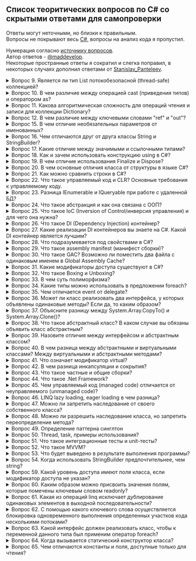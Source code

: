## Список теоритических вопросов по C# со скрытыми ответами для самопроверки
Ответы могут неточными, но близки к правильным.   
Вопросы не покрывают весь [C#](https://metanit.com/sharp/tutorial/), вопросы на анализ кода я пропустил.

Нумерация согласно [источнику вопросов](https://metanit.com/sharp/interview/).   
Автор ответов - [@maddevelop](https://teletype.in/@maddevelop).   
Некоторые пространные ответы я сократил и слегка поправил, в некоторых случаях дополнил ответами от [Stanislav_Panteleev](http://digital-flame.ru/2018/08/25/c-voprosyi-i-otvetyi-k-sobesedovaniyu-chast-1/).

<details><summary>Вопрос 9. Является ли тип List потокобезопасной (thread-safe) коллекцией?</summary>

>Тип List может быть потокобезопасным в операциях чтения.   
>Пользовательский код должен обеспечивать всю синхронизацию при параллельном добавлении элементов в несколько потоков или удалении элементов из них.
</details>

<details><summary>Вопрос 10. В чем различие между операцией cast (приведения типов) и оператором as?</summary>

>В случае ошибки cast выбрасывает исключение InvalidCastException, а оператор as возвращает null
</details>

<details><summary>Вопрос 11. Какова алгоритмическая сложность для операций чтения и записи для коллекции Dictionary?</summary>

>Чтение очень быстрое, потому что используются хэш-таблицы и сложность в этом случае стремится к O(1).   
>Запись проходит тоже очень быстро (O(1)), в том случае если .Count меньше емкости, если же больше, то скорость стремится к O(n).
</details>

<details><summary>Вопрос 12. В чем различие между ключевыми словами "ref" и "out"?</summary>

>Параметр с ключевым слово out может быть не инициализирован, а параметр с ключевым словом ref обязательно должен быть инииализирован до вызова метода, который использует эти параметры.
</details>

<details><summary>Вопрос 15. В чем отличие необязательных параметров от именованных?</summary>

>Необязательные параметры позволяют опускать аргументы функции, в то время как именованные параметры разрешают передавать аргументы по названию параметра.   
>Можно, например присвоить второму и третьему параметру функции значения по-умолчанию:
```csharp
public void optionalParamFunc(int p1, int p2 = 2, int p3 = 3); 
optionalParamFunc(1, p3:10); //это эквивалентно optionalParamFunc(1,2,10);
```
</details>

<details><summary>Вопрос 16. Чем отличаются друг от друга классы String и StringBuilder?</summary>

>Объект класса String представляет собой неизменяемую строку.   
>Когда выполняется какой-нибудь метод класса String, система создает новый объект в памяти с выделением ему достаточного места.   
>Объект класса StringBuilder представляет собой динамическую строку.   
>При создании строки StringBuilder выделяет памяти больше, чем необходимо этой строке, а при добавлении к ней каких-либо элементов строка не пересоздается заново.   
>В том случае если выделенной памяти не будет хватать для добавления новых элементов, то емкость объекта будет увеличена.
</details>

<details><summary>Вопрос 17. Какие отличие между значимыми и ссылочными типами?</summary>

>Значимые типы (value type) хранятся в стеке. Стек - это структура данных, которая растет снизу вверх: каждый новый элемент помещаются поверх предыдущего. Время жизни переменных таких типов ограничено их контекстом. Физически стек - это некоторая область памяти в адресном пространстве. А ссылочные типы (reference type) хранятся в куче, это другая область памяти, которую можно представить как неупорядоченный набор различных объектов. Когда создаётся объект ссылочного типа в стеке помещается ссылка на адрес в куче. Когда этот объект перестает использоваться, то ссылка уничтожается. После этого в дело вступает автоматический сборщик мусора: он видит, что на объект в куче нету больше ссылок, и удаляет этот объект и очищает память.
</details>

<details><summary>Вопрос 18. Как и зачем использовать конструкцию using в C#?</summary>

>Ключевое слово using упрощает работу с объектами которые реализуют интерфейс IDisposable.   
>Интерфейс IDisposable содержит один метод .Dispose(), который используется для освобождения ресурсов, которые захватил объект. При использовании using не обязательно явно вызывать .Dispose() для объекта.
</details>

<details><summary>Вопрос 19. В чем отличие использования Finalize и Dispose?</summary>

>Метод Finalize уже определен в базовом для всех типов классе Object, однако данный метод нельзя так просто переопределить. И фактическая его реализация происходит через создание деструктора. Вызывается сборщиком мусора, а точный момент вызова неопределен.   
>Метод Dispose нужен для ручного освобождения ресурсов, через его явный вызов или с помощью using.
</details>

<details><summary>Вопрос 20. В чем основные отличия класса от структуры в языке C#?</summary>

>Основные отличия класса от структуры следующие: 
>    * Структура является размерным типом, а класс – ссылочным.
>    * Все структурные типы неявно наследуются от System.ValueType, они не бывают абстрактными и всегда неявно запечатаны (sealed)
>    * При присваивании переменных структурного типа, создается копия данных
>    * Объявления полей структуры не могут иметь инициализаторов
>    * Различная интерпретация this для структуры и класса
>    * Структура не может содержать конструктор без параметров
>    * Структура не может содержать деструктор
>    * Для ссылочных типов значение по умолчанию – null
>    * При конвертировании между ссылочным и размерным типами происходит упаковка и распаковка.
</details>

<details><summary>Вопрос 21. Как можно сравнить строки в C#?</summary>

>Согласно MSDN существует несколько методов для сравнения строк:
>    * String.Compare - Сравнивает значения двух строк. Возвращает целочисленное значение.   
>    * String.CompareOrdinal - Сравнивает две строки без учета локального языка и региональных параметров.Возвращает целочисленное значение.   
>    * String.CompareTo - Сравнивает текущий строковый объект с другой строкой. Возвращает целочисленное значение.   
>    * String.StartsWith - Определяет, начинается ли строка с переданной строки. Возвращает логическое значение.   
>    * String.EndsWith - Определяет, заканчивается ли строка переданной строкой. Возвращает логическое значение.   
>    * String.Equals - Определяет, совпадают ли две строки. Возвращает логическое значение.   
>    * String.IndexOf - Возвращает индекс позиции символа или строки начиная с начала проверяемой строки. Возвращает целочисленное значение.   
>    * String.LastIndexOf - Возвращает индекс позиции символа или строки начиная с конца проверяемой строки. Возвращает целочисленное значение.   
>    * Так же можно использовать операторы != и ==.
</details>

<details><summary>Вопрос 22. Что такое управляемый код и CLR? Основные требования к управляемому коду.</summary>

>Управляемый код - код программы исполняемый под управлением CLR (Виртуальной машиной .Net).   
>CLR (общеязыковая исполняющая среда) — исполняющая среда для байт-кода CIL (MSIL), в которой компилируются программы, написанные на .NET-совместимых языках программирования (C#, Managed C++, Visual Basic .NET, F# и прочие). CLR является одним из основных компонентов пакета Microsoft .NET Framework.   
>Написанный управляемый код должен быть полностью совместим с CTS(Common Type System), который поддерживают все .Net совместимые языки.
</details>
	
<details><summary>Вопрос 23. Разница IEnumerable<T> и IQueryable<T> при работе с удаленной БД?</summary>

>IEnumerable. Объект IEnumerable представляет набор данных в памяти и может перемещаться по этим данным только вперед.   
>IQueryable. Он располагается в пространстве имен System.Linq. Объект предоставляет удаленный доступ к базе данных и позволяет перемещаться по данным как в прямом порядке от начала до конца, так и в обратном порядке. В процессе же выполнения запроса, происходит оптимизация запроса.
```csharp
IEnumerable<Phone> phoneIEnum = db.Phones;
var phones1 = phoneIEnum.Where(p => p.Id > id).ToList(); //SELECT * FROM PHONES, фильтрация на стороне клиента
IQueryable<Phone> phoneIQuer = db.Phones;
int id = 3;
var phones2 = phoneIQuer.Where(p => p.Id > id).ToList(); //SELECT * FROM PHONES WHERE ID > 3
```
</details>

<details><summary>Вопрос 24. Что такое абстракция и как она связана с ООП?</summary>

>Под абстракцией понимается модель реальной жизни упрощенная для решения конкретной задачи, которая выражена в объекте, т.е. любой объект - это абстракция, т.к. она только частично описывает реальную сущность. Поэтому любой объект можно считать абстракцией и он только частично описывает реальную сущность. Во время преобразования реальных сущностный в объект, то он лишается тех характеристик, которые являются несущественными деталями.   
>Например можно составить упрощенный класс человека, который умеет двигаться, а от всего остального мы абстрагируемся (в данным случае несущественно то, что он умеет дышать, кушать, видеть, слышать и т. д.)
</details>

<details><summary>Вопрос 25. Что такое IoC (Inversion of Control/инверсия управления) и для чего она нужна?</summary>

>Inversion of Control (инверсия управления) — это некий абстрактный принцип, набор рекомендаций для написания слабо связанного кода. Суть которого в том, что каждый компонент системы должен быть как можно более изолированным от других, не полагаясь в своей работе на детали конкретной реализации других компонентов.
</details>
	
<details><summary>Вопрос 26. Что такое DI (Dependency Injection) контейнер?</summary>

>DI контейнер это один из способов реализации принципа IoC. Этот контейнер знает о всех интерфейсах и их реализациях в системе и умеет их сопоставлять. Перед началом работы с ним необходимо зарегистрировать известные типы и их сопоставления(интерфейс-->реализация).
</details>

<details><summary>Вопрос 27. Какие реализации DI контейнеров вы знаете на C#. Какой DI контейнер является лучшим?</summary>

>Castle Windsor, Autofac, Ninject, Unity...и так далее, на самом деле их очень много. На счет того, какой из них лучший не совсем корректный вопрос. Все зависит от конкретной реализации.
</details>

<details><summary>Вопрос 28. Что подразумевается под свойствами в C#?</summary>

>В C# существуют специальные методы доступа, которые и именуются свойствами. Они обеспечивают простой доступ к полям класса для получения или установки их значения
>Стандартной определение свойства содержит блоки get и set. В блоке get возвращается значение поля, а в блоке set устанавливается с помощью параметра value, которое представляет передаваемое значение.
</details>

<details><summary>Вопрос 29. Что такое assembly manifest (манифест сборки)?</summary>

>Манифест сборки содержит все метаданные, необходимые для задания требований сборки к версиям и удостоверения безопасности, а также все метаданные, необходимые для определения области действия сборки и разрешения ссылок на ресурсы и классы. Манифест сборки может храниться в PE-файле (EXE или DLL) с кодом MSIL или же в отдельном PE-файле, содержащем только данные манифеста.   
>Манифест сборки предназначен для следующих задач:
>    * перечисление файлов, составляющих сборку;
>    * сопоставление ссылок на типы и ресурсы сборки с файлами, содержащими объявления и реализации этих типов и ресурсов;
>    * перечисление других сборок, от которых зависит эта сборка;
>    * обеспечение косвенного обращения пользователей сборки к подробностям ее реализации;
>    * предоставление собственного описания сборки;
</details>
	
<details><summary>Вопрос 30. Что такое GAC? Возможно ли поместить два файла с одинаковым именем в Global Assembly Cache?</summary>

>GAC (Global Assembly Cache) - глобальный кэш сборок, место где хранятся разделяемые сборки. Местоположение кэша сборок отличается в зависимости от версии .NET, установленной на локальной машине.
>В GAC нельзя помещать полностью одинаковые сборки (сборки с полностью совпадающим сложным именем). Сложное имя сборки состоит из нескольких частей:
>    * Имя сборки без расширения
>    * Номер версии. Благодаря разграничению по версии можно использовать разные версии одной и ой же сборки
>    * Открытый ключ
>    * Необязательное значение для культуры (при локализации сборки)
>    * Цифровая подпись, которая создается с помощью хэш-значения содержимого сборки и значения секретного ключа. Секретный ключ представляет собой файл с расширением *.snk.
>Так, что если совпадает у двух сборок только имена сборки, а все остальное отличается, то их можно помещать в GAC вместе.
</details>
	
<details><summary>Вопрос 31. Какие модификаторы доступа существуют в C#?</summary>

Ответ: В C# применяются следующие модификаторы доступа:

    public: публичный, общедоступный класс или член класса. Такой член класса доступен из любого места в коде, а также из других программ и сборок.
    private: закрытый класс или член класса. Представляет полную противоположность модификатору public. Такой закрытый класс или член класса доступен только из кода в том же классе или контексте.
    protected: такой член класса доступен из любого места в текущем классе или в производных классах. При этом производные классы могут располагаться в других сборках.
    internal: класс и члены класса с подобным модификатором доступны из любого места кода в той же сборке, однако он недоступен для других программ и сборок (как в случае с модификатором public).
    protected internal: совмещает функционал двух модификаторов. Классы и члены класса с таким модификатором доступны из текущей сборки и из производных классов.
    private protected: такой член класса доступен из любого места в текущем классе или в производных классах, которые определены в той же сборке.
</details>
	
<details><summary>Вопрос 32. Что такое Boxing и Unboxing?</summary>

Ответ: Упаковка представляет собой процесс преобразования типа значения в тип object или в любой другой тип интерфейса, реализуемый этим типом значения. Когда тип значения упаковывается средой CLR, она создает оболочку значения внутри System.Object и сохраняет ее в управляемой куче. Операция распаковки извлекает тип значения из объекта. Упаковка является неявной; распаковка является явной.Понятия упаковки и распаковки лежат в основе единой системы типов C#, в которой значение любого типа можно рассматривать как объект. Ссылка.
</details>
	
<details><summary>Вопрос 33. В чем суть полиморфизма?</summary>

Ответ:  Полиморфизм – это различная реализация однотипных действий. Классическая фраза, которая коротко объясняет полиморфизм – «Один интерфейс, множество реализаций». Полиморфизм позволяет писать более абстрактные, расширяемые программы, один и тот же код используется для объектов разных классов, улучшается читабельность кода. Полиморфизм позволяет избавить разработчика от написания, чтения и отладки множества if-else/switch-case конструкций.

Понятие полиморфизма несет за собой еще несколько определений:

    Виртуальный метод – это метод, который МОЖЕТ быть переопределен в классе-наследнике. Такой метод может иметь стандартную реализацию в базовом классе.
    Абстрактный метод – это метод, который ДОЛЖЕН быть реализован в классе-наследнике. При этом, абстрактный метод не может иметь своей реализации в базовом классе (тело пустое), в отличии от виртуального.
    Переопределение метода – это изменение реализации метода, установленного как виртуальный (в классе наследнике метод будет работать отлично от базового класса).
</details>
	
<details><summary>Вопрос 34. Какие типы можно использовать в предложении foreach?</summary>

Ответ: Можно использовать типы, которые реализуют интерфейс System.Collections.IEnumerable или System.Collections.Generic.IEnumerable<T>. Либо же к любым типам которые удовлетворяют следующим условиям:

    включают открытый метод GetEnumerator без параметров с классом, структурой или тип интерфейсом в качестве возвращаемого значения;
    тип возвращаемого значения метода GetEnumerator должен содержать открытое свойство Currentи открытый метод MoveNext без параметров с типом возвращаемого значения Boolean.
</details>
	
<details><summary>Вопрос 35. Чем отличается event от delegate?</summary>

Ответ: Event (событие) — это формализация паттерна наблюдатель на уровне спецификации языка.

В данном паттерне предполагается, что подписчик может подписать или отписать себя у издателя, но не может подписать или отписать других подписчиков. И когда происходит уведомление зависит только от издателя, а не от кого-то другого.

Именно это ограничение и накладывает событие, в отличие от делегата: это делегат, находящийся под полным контролем объекта, являющегося его собственником.

В следующем примере можно отписать все методы, добавившие себя в делегат хх, простым присвоением null:

xx.Method = null;

С событием так не получится, только если точно знать, какой объект и каким методом на него подписан.

То же самое с отработкой события: в примере с делегатом можно заставить издателя послать уведомление, когда захочется

xx.Method();

С событием так не получится: его может запускать только из класса, в котором он объявлен. Даже из наследника напрямую не удастся запустить.
</details>
	
<details><summary>Вопрос 36. Может ли класс реализовать два интерфейса, у которых объявлены одинаковые методы? Если да, то каким образом?</summary>

Ответ: Если класс реализует два интерфейса, содержащих член с одинаковой сигнатурой, при реализации такого члена в классе оба интерфейса будут использовать этот член в качестве собственной реализации. 

Пример (все вызовы Paint приводят к вызову одного и того же метода)

class Test 
{
    static void Main()
    {
        SampleClass sc = new SampleClass();
        IControl ctrl = sc;
        ISurface srfc = sc;

        // The following lines all call the same method.
        sc.Paint();
        ctrl.Paint();
        srfc.Paint();
    }
}

interface IControl
{  void Paint();  }
interface ISurface
{  void Paint();  }

class SampleClass : IControl, ISurface
{
    // Both ISurface.Paint and IControl.Paint call this method. 
    public void Paint()
    {
        Console.WriteLine("Paint method in SampleClass");
    }
}

// Результат:
// Paint method in SampleClass
// Paint method in SampleClass
// Paint method in SampleClass

Если два метода интерфейса выполняют разные действия, это может привести к некорректной реализации одного или обоих интерфейсов. Метод интерфейса можно реализовать явно, создав метод класса, который вызывается только через этот интерфейс и относится только к нему. Для этого в имени члена класса указывается имя интерфейса. 

Например:

public class SampleClass : IControl, ISurface
{
    void IControl.Paint()
    {
        System.Console.WriteLine("IControl.Paint");
    }
    void ISurface.Paint()
    {
        System.Console.WriteLine("ISurface.Paint");
    }
}

Метод класса IControl.Paint доступен только через интерфейс IControl, а ISurface.Paint — только через интерфейс ISurface. Обе реализации метода будут разделены, и ни одна из них не будет доступна в классе напрямую. 

Например:

// Вызов метода Paint через Main

SampleClass obj = new SampleClass();
//obj.Paint();  // Compiler error.

IControl c = obj;
c.Paint();  // Вызываем IControl.Paint из SampleClass.

ISurface s = obj;
s.Paint(); // Вызываем ISurface.Paint из SampleClass.

// Результат:
// IControl.Paint
// ISurface.Paint

Явная реализация также применяется в случаях, когда в каждом из двух интерфейсов объявляются разные члены (например, свойство и метод) с одинаковыми именами:

interface ILeft
{
    int P { get;}
}
interface IRight
{
    int P();
}

Чтобы реализовать оба интерфейса и избежать ошибок компилятора, класс должен использовать явную реализацию либо свойства P, либо метода P, либо одновременно обоих этих членов.

class Middle : ILeft, IRight
{
    public int P() { return 0; }
    int ILeft.P { get { return 0; } }
}
</details>
	
<details><summary>Вопрос 37. Объясните разницу между System.Array.CopyTo() и System.Array.Clone()?</summary>

Ответ: System.Array.CopyTo() - копирует все элементы текущего одномерного массива в заданный одномерный массив.

public void CopyTo (Array array, int index);
Пример:
mySourceArray.CopyTo( myTargetArray, 6 );

System.Array.Clone() - Создает неполную копию Array.

public object Clone ();
Пример
CultureInfo[] arrCIClone = (CultureInfo[]) arrCI.Clone();

Оба метода выполняют неглубокую копию. Неглубокая копия означает, что содержимое нового массива (каждый элемент) содержит ссылки на тот же объект, что и элементы в исходном массиве. Глубокая копия (которая не выполняется ни одним из этих методов) создаст новый экземпляр объекта каждого элемента, что приведет к другому, но идентичному объекту.

Так что разница есть:

1- CopyTo require to have a destination array when Clone return a new array. 
2- CopyTo let you specify an index (if required) to the destination array. 
</details>
	
<details><summary>Вопрос 38. Что такое абстрактный класс? В каком случае вы обязаны объявить класс абстрактным?</summary>

Ответ: Абстрактный класс очень похож на обычный класс, он так же содержит обычные методы, свойства, поля. Единственное, что при определении абстрактного класса используется ключевое слова abstract. Главное же отличие его от обычного класса в том, что нельзя использовать стандартный конструктор для создания объекта класса, т.е. так сделать не получится:

Human chelik = new Human();

Абстрактные классы нужны для того, чтобы выделять общий функционал от нескольких классов в обособленный класс. От этого отдельного класса потом можно унаследовать либо просто сигнатуру функционала, либо вместе с реализацией.

Класс обязательно нужно объявлять как абстрактный когда он содержит абстрактные члены. Источник
</details>
	
<details><summary>Вопрос 39. Назовите отличия между интерфейсом и абстрактным классом?</summary>

Ответ: В плане определения функционала без конкретной реализации у абстрактных классов и интерфейсов много общего. Часто в программах можно заменять абстрактные классы на интерфейсы и наоборот. Но все же имеются отличия.

Когда лучше использовать абстрактные классы:

    Для определения общего функционала для родственных объектов
    Для проектирования большой функциональной единицы, которая содержит обширный базовый функционал
    Для того, чтобы все производные классы на всех уровнях наследования имели некоторую общую реализацию. При использовании абстрактных классов, для изменения базового функционала во всех наследниках достаточно поменять его в абстрактном базовом классе.
    Для смены названия или параметра метода интерфейса нужно внести изменения и также во все классы, которые данный интерфейс реализуют.

Когда лучше использовать интерфейсы:

    Для определения функционала для группы разрозненных объектов, которые могут быть никак не связаны между собой.
    Для проектирования небольшого функционального типа.
</details>
	
<details><summary>Вопрос 40. В чем разница между абстрактными и виртуальными классами? Между виртуальными и абстрактными методами?</summary>

Ответ: Абстрактные классы это класс помеченный ключевым словом abstract. В таком классе мы не можем использовать конструктор для создания объекта класса. В абстрактном классе содержатся абстрактные члены (методы, свойства, индексаторы, события) они не имеют внутренней реализации и выступают в роли интерфейса. Они так же обязаны быть помечены ключевыми словом abstract. При наследовании от абстрактного класса, класс наследник получает все свойства своего класса родителя, а если в родительском классе есть еще и абстрактные члены, то в классе наследнике обязательно их нужно переопределять.

Виртуальный класс, это просто класс в котором есть виртуальные члены (методы, свойства...) Виртуальные члены помечаются модификатором virtual и имеют внутреннюю реализацию, которая может быть переопределена в классе наследнике.
</details>
	
<details><summary>Вопрос 41. Что означает модификатор virtual?</summary>

Ответ: Модификатор virtual служит для того, чтобы помечать виртуальные методы или свойства в классе родителя. Виртуальные методы (свойства) - это такие методы, которые мы хотим переопределить в классах наследниках. А чтобы переопределить метод в классе-наследнике, этот метод определяется с модификатором override. Переопределенный метод в классе-наследнике должен иметь тот же набор параметров, что и виртуальный метод в базовом классе.
</details>
	
<details><summary>Вопрос 42. В чем разница инкапсуляции и сокрытия?</summary>

Ответ: Инкапсуляция - одна из парадигм ООП. Она представляет собой способность языка упаковывать определённые участки кода в контейнеры, исключая возможность внешнего мира нарушения целостности данного кода. Основной единицей инкапсуляции в C# является класс. Инкапсуляция позволяет структурировать код и помогает обезопасить его от многих возможных проблем, относительно защиты данных и информации.

Сокрытие же скрывает детали о процессе. Для определения прав доступа к данным в классе и к классу непосредственно используются модификаторы доступа. Получается, что использование этих модификаторов и есть то самое сокрытие.

Но сам термин "сокрытие" лучше употреблять в контексте методов. Сокрытие метода представляет собой реализация тела метода в дочернем классе, сигнатура которого соответствует сигнатуре метода в родительском классе. Для сокрытия применяется ключевое слово "new".

Пример.

class Animal
{
    public void Say()
    {
        Console.WriteLine("*Some sounds*");
    }
}
class Cat:Animal
{
    public new void Say()// the usage of hiding technique
    {
        Console.WriteLine("Miew!");
    }
}

Лучше термин "сокрытие" использовать в контексте именно сокрытия метода, потому что нет определённого правила отличия инкапсуляции и сокрытия, и на этом фоне могут плявляться разные споры.
</details>
	
<details><summary>Вопрос 43. Что такое частные и общие сборки?</summary>

Ответ: Частные сборки:

    Видны только самому приложению
    Нет необходимости заботиться об уникальном имени во всем глобальном пространстве имен
    Не нужно делать записей в реестре при развертывании приложения
    Сборки просто копируются в директорию приложения или в подчинённую директорию
    Общая среда выполнения (CLR) при запуске приложения прочитает его манифест и определит какие сборки необходимы. Затем будет произведен поиск нужной сборки по директории приложения (процесс зондирования)

Общие сборки:

    Общие сборки могут быть использованы сразу несколькими приложениями
    Сборка должна иметь строгое имя (strong name)
    Сборка должна быть помещена в общедоступное место – Global Assembly Cache (GAC, глобальный кэш сборок)
</details>
	
<details><summary>Вопрос 44. Что такое .Net Framework?</summary>

Ответ: .NET Framework — программная платформа, выпущенная компанией Microsoft в 2002 году. Основой платформы является общеязыковая среда исполнения Common Language Runtime (CLR), которая подходит для разных языков программирования. Функциональные возможности CLR доступны в любых языках программирования, использующих эту среду.

(Источник Википедия)
</details>
	
<details><summary>Вопрос 45. Чем управляемый код (managed code) отличается от неуправляемого (unmanaged code)?</summary>

Ответ: Управля́емый код (managed code) — термин, введённый фирмой Microsoft, для обозначения кода программы, исполняемой под «управлением» виртуальной машины .NET — Common Language Runtime или Mono. При этом машинный код называется неуправля́емым кодом (unmanaged code).

Слово «управляемый» относится к методу обмена информацией между программой и исполняющей средой. Оно означает, что в любой точке исполнения управляющая среда может приостановить исполнение и получить информацию, специфичную для текущего состояния. Необходимая для этого информация представлена в управляемом коде на языке Intermediate Language и в связанных с этим кодом метаданных.

С формальной точки зрения управляемым кодом является любой программный код, исполняемый в среде отладчика.

(Источник Викидедия)
</details>
	
<details><summary>Вопрос 46. LINQ lazy loading, eager loading в чем разница?</summary>

Ответ:

В случае lazy loading, зависимые таблицы (дочерние объекты) не загружаются автоматически с родительскими, а загрузятся в тот момент, когда они понадобятся. В LINQ по умолчанию используется lazy loading.

Например:

var query = context.Categories.Take(3); // Lazy loading
 
foreach (var Category in query)
{
   Console.WriteLine(Category.Name);
   foreach (var Product in Category.Products)
   {
   Console.WriteLine(Product.ProductID);
   }
}

Таким образом сгенерируется следующий SQL код:

SELECT TOP (3) 
[c].[CatID] AS [CatID], 
[c].[Name] AS [Name], 
[c].[CreatedDate] AS [CreatedDate]
FROM [dbo].[Category] AS [c]
GO
 
-- Region Parameters
DECLARE @EntityKeyValue1 Int = 1
-- EndRegion
SELECT 
[Extent1].[ProductID] AS [ProductID], 
[Extent1].[Name] AS [Name], 
[Extent1].[UnitPrice] AS [UnitPrice], 
[Extent1].[CatID] AS [CatID], 
[Extent1].[EntryDate] AS [EntryDate], 
[Extent1].[ExpiryDate] AS [ExpiryDate]
FROM [dbo].[Product] AS [Extent1]
WHERE [Extent1].[CatID] = @EntityKeyValue1
GO
 
-- Region Parameters
DECLARE @EntityKeyValue1 Int = 2
-- EndRegion
SELECT 
[Extent1].[ProductID] AS [ProductID], 
[Extent1].[Name] AS [Name], 
[Extent1].[UnitPrice] AS [UnitPrice], 
[Extent1].[CatID] AS [CatID], 
[Extent1].[EntryDate] AS [EntryDate], 
[Extent1].[ExpiryDate] AS [ExpiryDate]
FROM [dbo].[Product] AS [Extent1]
WHERE [Extent1].[CatID] = @EntityKeyValue1
GO
 
-- Region Parameters
DECLARE @EntityKeyValue1 Int = 3
-- EndRegion
SELECT 
[Extent1].[ProductID] AS [ProductID], 
[Extent1].[Name] AS [Name], 
[Extent1].[UnitPrice] AS [UnitPrice], 
[Extent1].[CatID] AS [CatID], 
[Extent1].[EntryDate] AS [EntryDate], 
[Extent1].[ExpiryDate] AS [ExpiryDate]
FROM [dbo].[Product] AS [Extent1]
WHERE [Extent1].[CatID] = @EntityKeyValue1

Как видно из примера, мы получаем 4 SQL запроса. Это означает, что будет происходить 4 обращения к базе данных, один раз для таблицы Categories и 3 раза для таблицы Products, которая связана с Categories. В этом случае дочерние объекты заполняются по запросу.

Можно отключить lazy loading. Для этого нужно установить параметр LazyLoadingEnabled свойства ContextOptions объекта контекста в состояние false. После этого можно будет получать зависимые от родителя объекты при единственном запросе.

context.ContextOptions.LazyLoadingEnabled = false;

В случае eager loading, зависимые объекты загружаются автоматически с родительской таблицей. Для того, чтобы использовать eager loading нужно применить метод Include().

Например:

var query = context.Categories.Include("Products").Take(3); // Eager loading
 
 foreach (var Category in query)
 {
 Console.WriteLine(Category.Name);
 foreach (var Product in Category.Products)
 {
 Console.WriteLine(Product.ProductID);
 }
 }

Сгенерированный SQL запрос:

SELECT [Project1].[CatID] AS [CatID], 
 [Project1].[Name] AS [Name], 
 [Project1].[CreatedDate] AS [CreatedDate], 
 [Project1].[C1] AS [C1], 
 [Project1].[ProductID] AS [ProductID], 
 [Project1].[Name1] AS [Name1], 
 [Project1].[UnitPrice] AS [UnitPrice], 
 [Project1].[CatID1] AS [CatID1], 
 [Project1].[EntryDate] AS [EntryDate], 
 [Project1].[ExpiryDate] AS [ExpiryDate]
 FROM (SELECT 
 [Limit1].[CatID] AS [CatID], 
 [Limit1].[Name] AS [Name], 
 [Limit1].[CreatedDate] AS [CreatedDate], 
 [Extent2].[ProductID] AS [ProductID], 
 [Extent2].[Name] AS [Name1], 
 [Extent2].[UnitPrice] AS [UnitPrice], 
 [Extent2].[CatID] AS [CatID1], 
 [Extent2].[EntryDate] AS [EntryDate], 
 [Extent2].[ExpiryDate] AS [ExpiryDate], 
 CASE WHEN ([Extent2].[ProductID] IS NULL) THEN CAST(NULL AS int) 
ELSE 1 END AS [C1]
FROM (SELECT TOP (3) [c].[CatID] AS [CatID], [c].[Name] AS [Name], [c].[CreatedDate] AS [CreatedDate]
 FROM [dbo].[Category] AS [c] ) 
AS [Limit1]
 LEFT OUTER JOIN [dbo].[Product] AS [Extent2] 
ON [Limit1].[CatID] = [Extent2].[CatID]) AS [Project1]
 ORDER BY [Project1].[CatID] ASC, [Project1].[C1] ASC

Как можно заметить имеется только один SQL запрос. А это означает, что обращение к базе данных будет происходить только единожды для таблицы Categories и Products зависящей от нее. Таким образом, полученная выборка будет сразу содержать данные от родительской и от дочерней таблицы.

(Перевод статьи)
</details>
	
<details><summary>Вопрос 47. Можно ли запретить наследование от своего собственного класса?</summary>

Ответ:

Для того, чтобы запретить наследоваться от класса необходимо объявить его с модификатором sealed.

Например:

sealed class SomeClass
{
    // Объявление класса
}
</details>
	
<details><summary>Вопрос 48. Можно ли разрешить наследование класса, но запретить переопределение метода?</summary>

Ответ:

Да. Для этого нужно определить родительский класс с модификатором public, а метод в нем пометить как sealed.

Например:

class Base {
   public virtual void Test() { ... }
}
class Subclass1 : Base {
   public sealed override void Test() { ... }
}
class Subclass2 : Subclass1 {
   public override void Test() { ... } // Не скомпилируется!
}
</details>
	
<details><summary>Вопрос 49. Определение паттерна синглтон</summary>

Ответ: 

Одиночка (Singleton, Синглтон) - порождающий паттерн, который гарантирует, что для определенного класса будет создан только один объект, а также предоставит к этому объекту точку доступа. Используется тогда, когда необходимо, чтобы для класса существовал только один экземпляр. Он позволяет создать объект только при его необходимости. Если объект не нужен, то он не будет создан. В этом отличие синглтона от глобальных переменных.

Классическая реализация данного шаблона на C#:

class Singleton
{
    private static Singleton instance;
 
    private Singleton()
    {}
 
    public static Singleton getInstance()
    {
        if (instance == null)
            instance = new Singleton();
        return instance;
    }
}

В классе определяется статическая переменная - ссылка на конкретный экземпляр данного объекта и приватный конструктор. В статическом методеgetInstance() этот конструктор вызывается для создания объекта, если, конечно, объект отсутствует и равен null.

(Источник)
</details>
	
<details><summary>Вопрос 50. Thread, task, примеры использования?</summary>

Ответ:

Класс Thread, позволяет выделить, которые будут выполняться одновременно.

Для запуска нового потока нужно определить метод, который будет выполняться в потоке. Для создания потока используется делегат ThreadStart, получающий в качестве параметра определенный ранее метод.

Для запуска потока вызывается метод Start.

using System.Threading;
 
class Program
{
    static void Main(string[] args)
    {
        // создаем новый поток
        Thread myThread = new Thread(new ThreadStart(Count));
        myThread.Start(); // запускаем поток
 
        for (int i = 1; i < 9; i++)
        {
            Console.WriteLine("Главный поток:");
            Console.WriteLine(i * i);
            Thread.Sleep(300);
        }
 
        Console.ReadLine();
    }
 
    public static void Count()
    {
        for (int i = 1; i < 9; i++)
        {
            Console.WriteLine("Второй поток:");
            Console.WriteLine(i * i);
            Thread.Sleep(400);
        }
    }
}

Новый поток будет производить действия, определенные в методе Count. Для запуска этого метода в качестве второго потока, создается объект потока: Thread myThread = new Thread(new ThreadStart(Count));. В конструктор передается делегат ThreadStart, который в качестве параметра принимает метод Count. И следующим методом myThread.Start() запускается поток. После этого управление передается главному потоку, и выполняются все остальные действия, определенные в методе Main.

Существует еще одна форма создания потока: Thread myThread = new Thread(Count); Хотя в данном случае явным образом мы не используем делегат ThreadStart, но неявно он создается. Компилятор C# выводит делегат из сигнатуры метода Count и вызывает соответствующий конструктор.

(Источник)

Класс Task, который находится в пространстве имен System.Threading.Tasks, позволяет запускать отдельную продолжительную задачу. Она запускается асинхронно в одном из потоков из пула потоков, но ее можно запускать и синхронно.

Первый способ запуска - это создание объекта Task и вызов у него метода Start:

Task task = new Task(() => Console.WriteLine("Hello Task!"));
task.Start();

В качестве параметра объект Task принимает делегат Action. А метод Start() запускает задачу.

Второй способ - это использование статического метода Task.Factory.StartNew(). Он в качестве параметра принимает делегат Action. При этом этот метод сразу же запускает задачу:

Task task = Task.Factory.StartNew(() => Console.WriteLine("Hello Task!"));

В качестве результата метод возвращает запущенную задачу.

Третий способ определения и запуска задач представляет использование статического метода Task.Run():

Task task = Task.Run(() => Console.WriteLine("Hello Task!"));

Метод Task.Run() также в качестве параметра может принимать делегат Action и возвращает объект Task.

Пример:

using System;
using System.Threading.Tasks;
 
namespace HelloApp
{
    class Program
    {
        static void Main(string[] args)
        {
            Task task1 = new Task(() => Console.WriteLine("Task1 is executed"));
            task1.Start();
 
            Task task2 = Task.Factory.StartNew(() => Console.WriteLine("Task2 is executed"));
 
            Task task3 = Task.Run(() => Console.WriteLine("Task3 is executed"));
             
            Console.ReadLine();
        }
    }
}

(Источник)
</details>
	
<details><summary>Вопрос 51. Что такое интеграционные тесты и unit-тесты?</summary>

Ответ:

    Unit тест: Очень специфичны. Тестирование производится над одним классом, либо над конкретным методом класса. Должна быть четко поставленная задача, чтобы проверить правильность работы элемента программы. Сложные зависимости и взаимодействия не тестируются.
    Интеграционный тест: проверяет правильность взаимодействия нескольких подсистем. Существует целый спектр вариантов, от тестирования взаимодействия между двумя классами до тестирования взаимодействия с программной средой.
</details>
	
<details><summary>Вопрос 52. Что такое MVVM?</summary>

Ответ: Паттерн MVVM (Model-View-ViewModel) позволяет отделить логику приложения от визуальной части. Он является архитектурным, (задает общую архитектуру приложения).

Паттерн был представлен Джоном Госсманом в 2005 году как модификация шаблона Presentation Model и был первоначально нацелен на разработку приложений в WPF. И хотя сейчас данный паттерн вышел за пределы WPF и применяется в самых различных технологиях, в том числе при разработке под Android, iOS, тем не менее WPF является довольно показательной технологией, которая раскрывает возможности данного паттерна.

MVVM состоит из трех компонентов: модели (Model), модели представления (ViewModel) и представления (View).
</details>
	
<details><summary>Вопрос 53. Что будет выведено в результате выполнения программы?</summary>

class Program
{
    private enum En
    {
        First = 15,
        Second,
        Third = 54
    }
    static void Main(string[] args)
    {
        Console.WriteLine((int)En.Second);
        Console.Read();
    }
}

Варианты ответов:

    0
    1
    16
    Возникнет ошибка на этапе компиляции

Ответ:  В результате выведется число 16 (ответ 3).

Потому, что при создании типа перечисления каждому элементу целочисленное значение, причем первый элемент будет иметь значение 0, второй - 1 и так далее. Первому элементу явно присваивается значение 15, а значит второму будет присвоено соответственно 16.
</details>
	
<details><summary>Вопрос 54. Когда использовать StringBuilder предпочтительнее, чем string?</summary>

    Если строка редко изменяется
    Если строка часто изменяется
    Если строка содержит спецсимволы
    Если строка содержит исключительно цифры

Ответ:

StringBuilder предпочтительнее использовать если строка часто изменяется (ответ 2).

А в более развернутом варианте можно ответить так:

Microsoft рекомендует использовать класс String в следующих случаях:

    При небольшом количестве операций и изменений над строками
    При выполнении фиксированного количества операций объединения. В этом случае компилятор может объединить все операции объединения в одну
    Когда надо выполнять масштабные операции поиска при построении строки, например IndexOf или StartsWith. Класс StringBuilder не имеет подобных методов.

Класс StringBuilder рекомендуется использовать в следующих случаях:

    При неизвестном количестве операций и изменений над строками во время выполнения программы
    Когда предполагается, что приложению придется сделать множество подобных операций
</details>
	
<details><summary>Вопрос 59. Какой уровень доступа имеют поля класса, если модификатор доступа не указан?</summary>

Если не указывать модификатор доступа для поля класса, то по умолчанию они объявляются с модификатором private.
</details>
	
<details><summary>Вопрос 60. Каким образом можно присвоить значения полям, которые помечены ключевым словом readonly?</summary>

    С помощью атрибута DefaultValueAttribute
    В любое время из любого метода, который содержится в том же классе, что и поле
    Можно присвоить значение из любого места в коде, но только один раз
    Из конструктора, либо в месте объявления поля, приравнивая ему какое-то значение

Ответ: Поля помеченные ключевым словом readonly можно инициализировать при их объявлении либо на уровне класса, либо в конструкторе. Инициализировать или изменять их значение в других местах нельзя. (Вариант 4)
</details>
	
<details><summary>Вопрос 61. Какая из операций linq исключает дублирование одинаковых элементов в выходной последовательности?</summary>

Операция Distinct удаляет дублированные элементы из входной последовательности. (Ответ 5)
</details>
	
<details><summary>Вопрос 62. С помощью какого ключевого слова осуществляется блокировка одновременного выполнения определенных участков кода несколькими потоками?</summary>

Для осуществления блокировки одновременного выполнения определенных участков кода несколькими потоками используется ключевое слово lock. lock определяет блок, внутри которого весь код становится недоступным для других потоков до завершения работы текущего потока.
</details>
	
<details><summary>Вопрос 63. Какой интерфейс должен реализовать класс, чтобы к переменной данного типа был применим оператор foreach?</summary>

Чтобы применить к объекту какого-либо класса оператор foreach в этом классе должен быть реализован интерфейс IEnumerable (ответ 5)

Оператор foreach может применяться для переменных, которые реализуют интерфейс IEnumerable или IEnumerable<T>, либо к экземпляру любого типа, удовлетворяющим условиям:

    должен включать открытый метод GetEnumerator без параметров с классом, структурой или типом интерфейса в качестве возвращаемого значения;
    тип возвращаемого значения метода GetEnumerator должен содержать открытое свойство Current и открытый метод MoveNext без параметров с типом возвращаемого значения Boolean.
</details>
	
<details><summary>Вопрос 64. Когда вызывается статический конструктор класса?</summary>

Статический конструктор вызывается автоматически для инициализации класса перед созданием первого экземпляра типа или при первом обращении к каким-либо статическим членам.
</details>
	
<details><summary>Вопрос 65. Чем отличаются константы и поля, доступные только для чтения?</summary>

    Ничем не отличаются
    Константы инициализируются только во время компиляции, а поля, доступные для чтения, могут инициализироваться во время выполнения в конструкторе
    Поля, доступные для чтения, инициализируются только во время компиляции, а константы могут инициализироваться во время выполнения в конструкторе
    Константы можно изменять, а доступные только для чтения поля нет

Ответ: Константы являются не явно статическими и вы не можете объявить их с ключевым словом static. Поля для чтения не являются неявно статическими, и их можно сделать таковыми добавив ключевое слово static.

Значение константы должно быть задано в момент ее определения в классе. Поле только для чтения должно быть определено до завершения работы конструктора. Можно задать значение такого поля как непосредственно в строке его определения ( inline инициализация), так и в теле конструктора.
</details>
